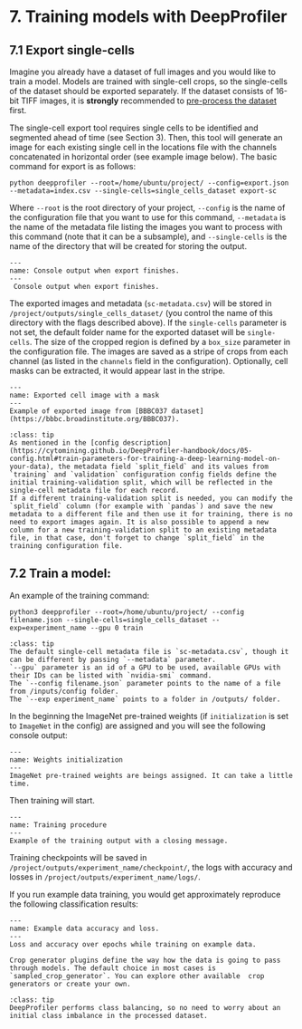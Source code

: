 # 7. Training models with DeepProfiler


## **7.1 Export single-cells**

Imagine you already have a dataset of full images and you would like to train a model. Models are trained with single-cell crops, 
so the single-cells of the dataset should be exported separately.
If the dataset consists of 16-bit TIFF images, it is **strongly** recommended to 
[pre-process the dataset](https://cytomining.github.io/DeepProfiler-handbook/docs/03-images.html#dataset-compression-and-illumination-correction) first. 

The single-cell export tool requires single cells to be identified and segmented ahead of time (see Section 3). Then, 
this tool will generate an image for each existing single cell in the locations file with the channels concatenated in
horizontal order (see example image below). The basic command for export is as follows:

```
python deepprofiler --root=/home/ubuntu/project/ --config=export.json --metadata=index.csv --single-cells=single_cells_dataset export-sc
```

Where `--root` is the root directory of your project, `--config` is the name of the configuration file that you want to 
use for this command, `--metadata` is the name of the metadata file listing the images you want to process with this 
command (note that it can be a subsample), and `--single-cells` is the name of the directory that will be created for 
storing the output.

```{figure} images/export.png
---
name: Console output when export finishes.
---
 Console output when export finishes.
```

The exported images and metadata (`sc-metadata.csv`) will be stored in `/project/outputs/single_cells_dataset/` 
(you control the name of this directory with the flags described above). If the `single-cells` parameter is not set, the
default folder name for the exported dataset will be `single-cells`. The size of the cropped region is defined by a `box_size`
parameter in the configuration file. The images are saved as a stripe of crops from each channel (as listed in the `channels`
field in the configuration). Optionally, cell masks can be extracted, it would appear last in the stripe.

```{figure} images/single-cell_taorf.png
---
name: Exported cell image with a mask
---
Example of exported image from [BBBC037 dataset](https://bbbc.broadinstitute.org/BBBC037). 
```


```{admonition} About training and validation splits
:class: tip
As mentioned in the [config description](https://cytomining.github.io/DeepProfiler-handbook/docs/05-config.html#train-parameters-for-training-a-deep-learning-model-on-your-data), the metadata field `split_field` and its values from `training` and `validation` configuration config fields define the initial training-validation split, which will be reflected in the single-cell metadata file for each record.
If a different training-validation split is needed, you can modify the `split_field` column (for example with `pandas`) and save the new metadata to a different file and then use it for training, there is no need to export images again. It is also possible to append a new column for a new training-validation split to an existing metadata file, in that case, don't forget to change `split_field` in the training configuration file. 

```


## **7.2 Train a model:**


An example of the training command:

```
python3 deepprofiler --root=/home/ubuntu/project/ --config filename.json --single-cells=single_cells_dataset --exp=experiment_name --gpu 0 train
```


```{admonition} Training arguments
:class: tip
The default single-cell metadata file is `sc-metadata.csv`, though it can be different by passing `--metadata` parameter.
`--gpu` parameter is an id of a GPU to be used, available GPUs with their IDs can be listed with `nvidia-smi` command. 
The `--config filename.json` parameter points to the name of a file from /inputs/config folder.
The `--exp experiment_name` points to a folder in /outputs/ folder.
```

In the beginning the ImageNet pre-trained weights (if `initialization` is set to `ImageNet` in the config) 
are assigned and you will see the following console output:

```{figure} images/pretrained_weights_init.png
---
name: Weights initialization
---
ImageNet pre-trained weights are beings assigned. It can take a little time. 
```

Then training will start. 

```{figure} images/training.png
---
name: Training procedure
---
Example of the training output with a closing message.
```

Training checkpoints will be saved in `/project/outputs/experiment_name/checkpoint/`, the logs with accuracy and losses 
in `/project/outputs/experiment_name/logs/`.

If you run example data training, you would get approximately reproduce the following classification results:

```{figure} images/training_accuracy_loss.png
---
name: Example data accuracy and loss.
---
Loss and accuracy over epochs while training on example data.
```

```{admonition} Crop generators
Crop generator plugins define the way how the data is going to pass through models. The default choice in most cases is `sampled_crop_generator`. You can explore other available  crop generators or create your own. 
```

```{admonition} About class balancing
:class: tip
DeepProfiler performs class balancing, so no need to worry about an initial class imbalance in the processed dataset.
```
